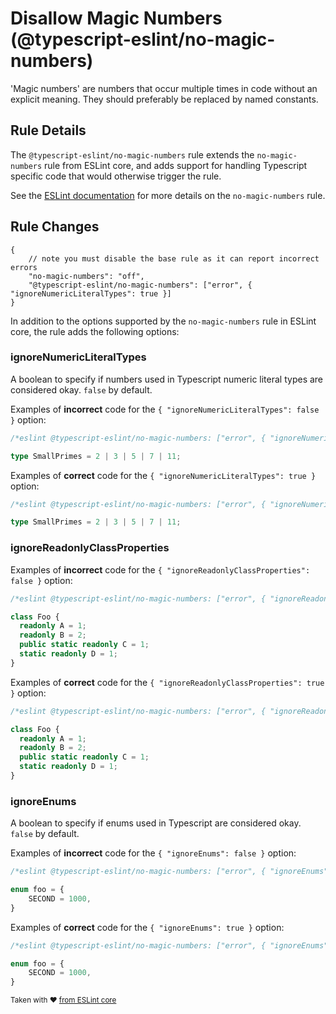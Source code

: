 # Disallow Magic Numbers (@typescript-eslint/no-magic-numbers)

'Magic numbers' are numbers that occur multiple times in code without an explicit meaning.
They should preferably be replaced by named constants.

## Rule Details

The `@typescript-eslint/no-magic-numbers` rule extends the `no-magic-numbers` rule from ESLint core, and adds support for handling Typescript specific code that would otherwise trigger the rule.

See the [ESLint documentation](https://eslint.org/docs/rules/no-magic-numbers) for more details on the `no-magic-numbers` rule.

## Rule Changes

```cjson
{
    // note you must disable the base rule as it can report incorrect errors
    "no-magic-numbers": "off",
    "@typescript-eslint/no-magic-numbers": ["error", { "ignoreNumericLiteralTypes": true }]
}
```

In addition to the options supported by the `no-magic-numbers` rule in ESLint core, the rule adds the following options:

### ignoreNumericLiteralTypes

A boolean to specify if numbers used in Typescript numeric literal types are considered okay. `false` by default.

Examples of **incorrect** code for the `{ "ignoreNumericLiteralTypes": false }` option:

```ts
/*eslint @typescript-eslint/no-magic-numbers: ["error", { "ignoreNumericLiteralTypes": false }]*/

type SmallPrimes = 2 | 3 | 5 | 7 | 11;
```

Examples of **correct** code for the `{ "ignoreNumericLiteralTypes": true }` option:

```ts
/*eslint @typescript-eslint/no-magic-numbers: ["error", { "ignoreNumericLiteralTypes": true }]*/

type SmallPrimes = 2 | 3 | 5 | 7 | 11;
```

### ignoreReadonlyClassProperties

Examples of **incorrect** code for the `{ "ignoreReadonlyClassProperties": false }` option:

```ts
/*eslint @typescript-eslint/no-magic-numbers: ["error", { "ignoreReadonlyClassProperties": false }]*/

class Foo {
  readonly A = 1;
  readonly B = 2;
  public static readonly C = 1;
  static readonly D = 1;
}
```

Examples of **correct** code for the `{ "ignoreReadonlyClassProperties": true }` option:

```ts
/*eslint @typescript-eslint/no-magic-numbers: ["error", { "ignoreReadonlyClassProperties": true }]*/

class Foo {
  readonly A = 1;
  readonly B = 2;
  public static readonly C = 1;
  static readonly D = 1;
}
```

### ignoreEnums

A boolean to specify if enums used in Typescript are considered okay. `false` by default.

Examples of **incorrect** code for the `{ "ignoreEnums": false }` option:

```ts
/*eslint @typescript-eslint/no-magic-numbers: ["error", { "ignoreEnums": false }]*/

enum foo = {
    SECOND = 1000,
}
```

Examples of **correct** code for the `{ "ignoreEnums": true }` option:

```ts
/*eslint @typescript-eslint/no-magic-numbers: ["error", { "ignoreEnums": true }]*/

enum foo = {
    SECOND = 1000,
}
```

<sup>Taken with ❤️ [from ESLint core](https://github.com/eslint/eslint/blob/master/docs/rules/no-magic-numbers.md)</sup>
